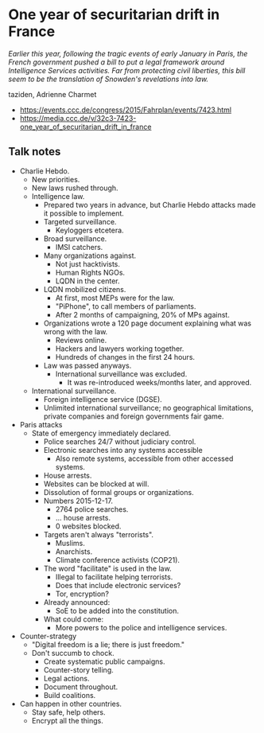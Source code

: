 # One year of securitarian drift in France

*Earlier this year, following the tragic events of early January in Paris, the French government pushed a bill to put a legal framework around Intelligence Services activities. Far from protecting civil liberties, this bill seem to be the translation of Snowden's revelations into law.*

taziden, Adrienne Charmet

- https://events.ccc.de/congress/2015/Fahrplan/events/7423.html
- https://media.ccc.de/v/32c3-7423-one_year_of_securitarian_drift_in_france


## Talk notes

- Charlie Hebdo.
    - New priorities.
    - New laws rushed through.
    - Intelligence law.
        - Prepared two years in advance, but Charlie Hebdo attacks made it possible to implement.
        - Targeted surveillance.
            - Keyloggers etcetera.
        - Broad surveillance.
            - IMSI catchers.
        - Many organizations against.
            - Not just hacktivists.
            - Human Rights NGOs.
            - LQDN in the center.
        - LQDN mobilized citizens.
            - At first, most MEPs were for the law.
            - "PiPhone", to call members of parliaments.
            - After 2 months of campaigning, 20% of MPs against.
        - Organizations wrote a 120 page document explaining what was wrong with the law.
            - Reviews online.
            - Hackers and lawyers working together.
            - Hundreds of changes in the first 24 hours.
        - Law was passed anyways.
            - International surveillance was excluded.
                - It was re-introduced weeks/months later, and approved.
    - International surveillance.
        - Foreign intelligence service (DGSE).
        - Unlimited international surveillance; no geographical limitations, private companies and foreign governments fair game.
- Paris attacks
    - State of emergency immediately declared.
        - Police searches 24/7 without judiciary control.
        - Electronic searches into any systems accessible
            - Also remote systems, accessible from other accessed systems.
        - House arrests.
        - Websites can be blocked at will.
        - Dissolution of formal groups or organizations.
        - Numbers 2015-12-17.
            - 2764 police searches.
            - ... house arrests.
            - 0 websites blocked.
        - Targets aren't always "terrorists".
            - Muslims.
            - Anarchists.
            - Climate conference activists (COP21).
        - The word "facilitate" is used in the law.
            - Illegal to facilitate helping terrorists.
            - Does that include electronic services?
            - Tor, encryption?
        - Already announced:
            - SoE to be added into the constitution.
        - What could come:
            - More powers to the police and intelligence services.
- Counter-strategy
    - "Digital freedom is a lie; there is just freedom."
    - Don't succumb to chock.
        - Create systematic public campaigns.
        - Counter-story telling.
        - Legal actions.
        - Document throughout.
        - Build coalitions.
- Can happen in other countries.
    - Stay safe, help others.
    - Encrypt all the things.

